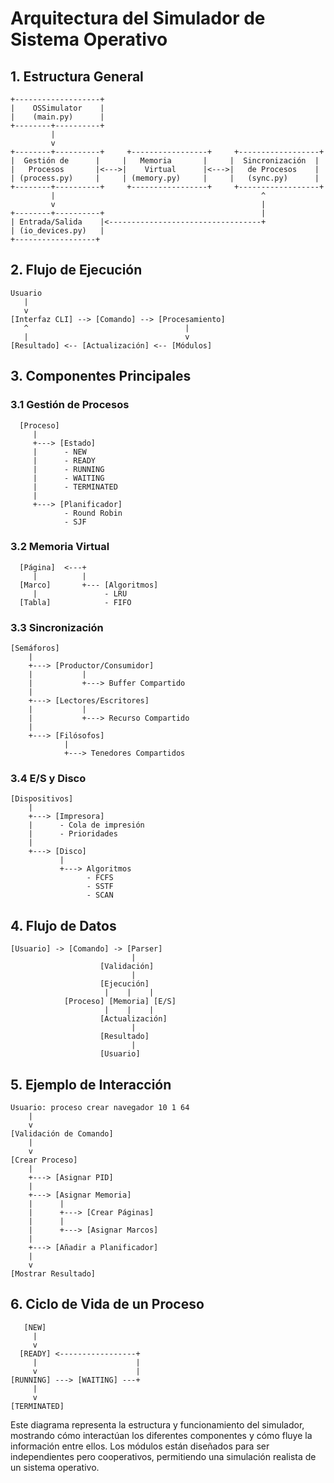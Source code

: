 # Arquitectura del Simulador de Sistema Operativo

## 1. Estructura General

```
+-------------------+
|    OSSimulator    |
|    (main.py)      |
+--------+----------+
         |
         v
+--------+----------+     +-----------------+     +------------------+
|  Gestión de      |     |   Memoria       |     |  Sincronización  |
|   Procesos       |<--->|    Virtual      |<--->|   de Procesos    |
| (process.py)     |     | (memory.py)     |     |   (sync.py)      |
+--------+----------+     +-----------------+     +------------------+
         |                                              ^
         v                                              |
+--------+----------+                                   |
| Entrada/Salida    |<----------------------------------+
| (io_devices.py)   |
+------------------+
```

## 2. Flujo de Ejecución

```
Usuario
   |
   v
[Interfaz CLI] --> [Comando] --> [Procesamiento]
   ^                                   |
   |                                   v
[Resultado] <-- [Actualización] <-- [Módulos]
```

## 3. Componentes Principales

### 3.1 Gestión de Procesos

```
  [Proceso]
     |
     +---> [Estado]
     |      - NEW
     |      - READY
     |      - RUNNING
     |      - WAITING
     |      - TERMINATED
     |
     +---> [Planificador]
            - Round Robin
            - SJF
```

### 3.2 Memoria Virtual

```
  [Página]  <---+
     |          |
  [Marco]       +--- [Algoritmos]
     |               - LRU
  [Tabla]            - FIFO
```

### 3.3 Sincronización

```
[Semáforos]
    |
    +---> [Productor/Consumidor]
    |           |
    |           +---> Buffer Compartido
    |
    +---> [Lectores/Escritores]
    |           |
    |           +---> Recurso Compartido
    |
    +---> [Filósofos]
            |
            +---> Tenedores Compartidos
```

### 3.4 E/S y Disco

```
[Dispositivos]
    |
    +---> [Impresora]
    |      - Cola de impresión
    |      - Prioridades
    |
    +---> [Disco]
           |
           +---> Algoritmos
                 - FCFS
                 - SSTF
                 - SCAN
```

## 4. Flujo de Datos

```
[Usuario] -> [Comando] -> [Parser]
                           |
                    [Validación]
                           |
                    [Ejecución]
                     |    |    |
            [Proceso] [Memoria] [E/S]
                     |    |    |
                    [Actualización]
                           |
                    [Resultado]
                           |
                    [Usuario]
```

## 5. Ejemplo de Interacción

```
Usuario: proceso crear navegador 10 1 64
    |
    v
[Validación de Comando]
    |
    v
[Crear Proceso]
    |
    +---> [Asignar PID]
    |
    +---> [Asignar Memoria]
    |      |
    |      +---> [Crear Páginas]
    |      |
    |      +---> [Asignar Marcos]
    |
    +---> [Añadir a Planificador]
    |
    v
[Mostrar Resultado]
```

## 6. Ciclo de Vida de un Proceso

```
   [NEW]
     |
     v
  [READY] <-----------------+
     |                      |
     v                      |
[RUNNING] ---> [WAITING] ---+
     |
     v
[TERMINATED]
```

Este diagrama representa la estructura y funcionamiento del simulador, mostrando cómo interactúan los diferentes componentes y cómo fluye la información entre ellos. Los módulos están diseñados para ser independientes pero cooperativos, permitiendo una simulación realista de un sistema operativo.
